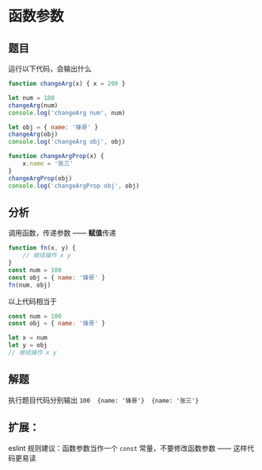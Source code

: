 # 函数参数

## 题目

运行以下代码，会输出什么

```js
function changeArg(x) { x = 200 }

let num = 100
changeArg(num)
console.log('changeArg num', num)

let obj = { name: '锋哥' }
changeArg(obj)
console.log('changeArg obj', obj)

function changeArgProp(x) {
    x.name = '张三'
}
changeArgProp(obj)
console.log('changeArgProp obj', obj)
```

## 分析

调用函数，传递参数 —— **赋值**传递

```js
function fn(x, y) {
    // 继续操作 x y
}
const num = 100
const obj = { name: '锋哥' }
fn(num, obj)
```

以上代码相当于

```js
const num = 100
const obj = { name: '锋哥' }

let x = num
let y = obj
// 继续操作 x y
```

## 解题

执行题目代码分别输出 `100  {name: '锋哥'}  {name: '张三'}`

## 扩展：

eslint 规则建议：函数参数当作一个 `const` 常量，不要修改函数参数 —— 这样代码更易读

